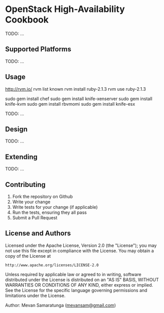 # OpenStack High-Availability Cookbook

TODO: ...

## Supported Platforms

TODO: ...

## Usage

http://rvm.io/
rvm list known
rvm install ruby-2.1.3
rvm use ruby-2.1.3

sudo gem install chef
sudo gem install knife-xenserver
sudo gem install knife-kvm
sudo gem install rbvmomi
sudo gem install knife-esx

TODO: ...

## Design

TODO: ...

## Extending

TODO: ...

## Contributing

1. Fork the repository on Github
2. Write your change
3. Write tests for your change (if applicable)
4. Run the tests, ensuring they all pass
5. Submit a Pull Request

## License and Authors

Licensed under the Apache License, Version 2.0 (the "License");
you may not use this file except in compliance with the License.
You may obtain a copy of the License at

    http://www.apache.org/licenses/LICENSE-2.0

Unless required by applicable law or agreed to in writing, software
distributed under the License is distributed on an "AS IS" BASIS,
WITHOUT WARRANTIES OR CONDITIONS OF ANY KIND, either express or implied.
See the License for the specific language governing permissions and
limitations under the License.

Author: Mevan Samaratunga (mevansam@gmail.com)
